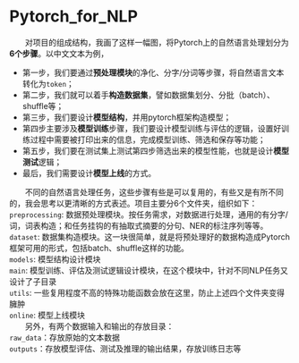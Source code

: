 # Pytorch_for_NLP

&emsp;&emsp;对项目的组成结构，我画了这样一幅图，将Pytorch上的自然语言处理划分为**6个步骤**。以中文文本为例，  
- 第一步，我们要通过**预处理模块**的净化、分字/分词等步骤，将自然语言文本转化为`token`；
- 第二步，我们就可以着手**构造数据集**，譬如数据集划分、分批（batch）、shuffle等；
- 第三步，我们要设计**模型结构**，并用pytorch框架构造模型；
- 第四步主要涉及**模型训练**步骤，我们要设计模型训练与评估的逻辑，设置好训练过程中需要被打印出来的信息，完成模型训练、筛选和保存等功能；
- 第五步，我们要在测试集上测试第四步筛选出来的模型性能，也就是设计**模型测试**逻辑；
- 最后，我们需要设计**模型上线**的方式。

&emsp;&emsp;不同的自然语言处理任务，这些步骤有些是可以复用的，有些又是有所不同的，我会思考以更清晰的方式表述。项目主要分6个文件夹，组织如下：  
`preprocessing`: 数据预处理模块。按任务需求，对数据进行处理，通用的有分字/词，词表构造；和任务挂钩的有抽取式摘要的分句、NER的标注序列等等。  
`dataset`: 数据集构造模块。这一块很简单，就是将预处理好的数据构造成Pytorch框架可用的形式，包括batch、shuffle这样的功能。  
`models`: 模型结构设计模块  
`main`: 模型训练、评估及测试逻辑设计模块，在这个模块中，针对不同NLP任务又设计了子目录  
`utils`: 一些复用程度不高的特殊功能函数会放在这里，防止上述四个文件夹变得臃肿  
`online`: 模型上线模块  
&emsp;&emsp;另外，有两个数据输入和输出的存放目录：  
`raw_data`：存放原始的文本数据  
`outputs`：存放模型评估、测试及推理的输出结果，存放训练日志等  





